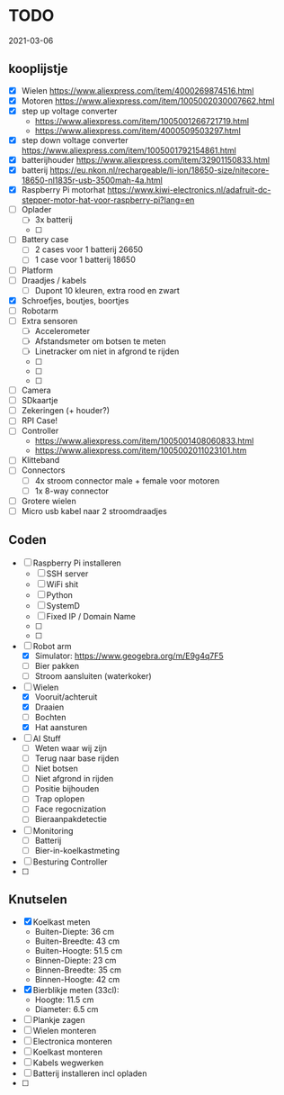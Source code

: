 # TODO

2021-03-06

## kooplijstje
- [x] Wielen https://www.aliexpress.com/item/4000269874516.html
- [x] Motoren https://www.aliexpress.com/item/1005002030007662.html
- [x] step up voltage converter 
	- https://www.aliexpress.com/item/1005001266721719.html
	- https://www.aliexpress.com/item/4000509503297.html
- [x] step down voltage converter https://www.aliexpress.com/item/1005001792154861.html
- [x] batterijhouder https://www.aliexpress.com/item/32901150833.html
- [x] batterij https://eu.nkon.nl/rechargeable/li-ion/18650-size/nitecore-18650-nl1835r-usb-3500mah-4a.html
- [x] Raspberry Pi motorhat https://www.kiwi-electronics.nl/adafruit-dc-stepper-motor-hat-voor-raspberry-pi?lang=en
- [ ] Oplader
    - [ ] 3x batterij
    - [ ] 
- [ ] Battery case
    - [ ] 2 cases voor 1 batterij 26650
    - [ ] 1 case voor 1 batterij 18650
- [ ] Platform
- [ ] Draadjes / kabels
    - [ ] Dupont 10 kleuren, extra rood en zwart
- [x] Schroefjes, boutjes, boortjes
- [ ] Robotarm
- [ ] Extra sensoren
    - [ ] Accelerometer
    - [ ] Afstandsmeter om botsen te meten
    - [ ] Linetracker om niet in afgrond te rijden
    - [ ] 
    - [ ] 
    - [ ] 
- [ ] Camera
- [ ] SDkaartje
- [ ] Zekeringen (+ houder?)
- [ ] RPI Case!
- [ ] Controller
    - https://www.aliexpress.com/item/1005001408060833.html
    - https://www.aliexpress.com/item/1005002011023101.htm
- [ ] Klitteband
- [ ] Connectors
    - [ ] 4x stroom connector male + female voor motoren
    - [ ] 1x 8-way connector
- [ ] Grotere wielen
- [ ] Micro usb kabel naar 2 stroomdraadjes

## Coden
- [ ] Raspberry Pi installeren
    - [ ] SSH server
    - [ ] WiFi shit
    - [ ] Python
    - [ ] SystemD
    - [ ] Fixed IP / Domain Name
    - [ ] 
    - [ ] 
- [ ] Robot arm
    - [x] Simulator: https://www.geogebra.org/m/E9g4q7F5
    - [ ] Bier pakken
    - [ ] Stroom aansluiten (waterkoker)
- [ ] Wielen
    - [x] Vooruit/achteruit
    - [x] Draaien
    - [ ] Bochten
    - [x] Hat aansturen
- [ ] AI Stuff
    - [ ] Weten waar wij zijn
    - [ ] Terug naar base rijden
    - [ ] Niet botsen
    - [ ] Niet afgrond in rijden
    - [ ] Positie bijhouden
    - [ ] Trap oplopen
    - [ ] Face regocnization
    - [ ] Bieraanpakdetectie
- [ ] Monitoring
    - [ ] Batterij
    - [ ] Bier-in-koelkastmeting
- [ ] Besturing Controller
- [ ]

## Knutselen
- [x] Koelkast meten
    - Buiten-Diepte: 36 cm
    - Buiten-Breedte: 43 cm
    - Buiten-Hoogte: 51.5 cm
    - Binnen-Diepte: 23 cm
    - Binnen-Breedte: 35 cm
    - Binnen-Hoogte: 42 cm
- [x] Bierblikje meten (33cl):
    - Hoogte: 11.5 cm
    - Diameter: 6.5 cm
- [ ] Plankje zagen
- [ ] Wielen monteren
- [ ] Electronica monteren
- [ ] Koelkast monteren
- [ ] Kabels wegwerken
- [ ] Batterij installeren incl opladen
- [ ] 
